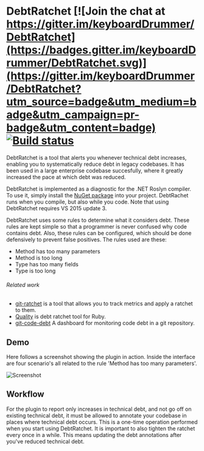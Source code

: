 # DebtRatchet [![Join the chat at https://gitter.im/keyboardDrummer/DebtRatchet](https://badges.gitter.im/keyboardDrummer/DebtRatchet.svg)](https://gitter.im/keyboardDrummer/DebtRatchet?utm_source=badge&utm_medium=badge&utm_campaign=pr-badge&utm_content=badge) [![Build status](https://ci.appveyor.com/api/projects/status/nd57ig4flxg9b71u?svg=true)](https://ci.appveyor.com/project/keyboardDrummer/debtratchet)

DebtRatchet is a tool that alerts you whenever technical debt increases, enabling you to systematically reduce debt in legacy codebases. It has been used in a large enterprise codebase succesfully, where it greatly increased the pace at which debt was reduced. 

DebtRatchet is implemented as a diagnostic for the .NET Roslyn compiler. To use it, simply install the [NuGet package](https://www.nuget.org/packages/DebtRatchet/1.0.0) into your project. DebtRachet runs when you compile, but also while you code. Note that using DebtRatchet requires VS 2015 update 3.

DebtRatchet uses some rules to determine what it considers debt. These rules are kept simple so that a programmer is never confused why code contains debt. Also, these rules can be configured, which should be done defensively to prevent false positives. The rules used are these:
* Method has too many parameters
* Method is too long
* Type has too many fields
* Type is too long

###### Related work
- [git-ratchet](https://gowalker.org/github.com/iangrunert/git-ratchet) is a tool that allows you to track metrics and apply a ratchet to them.
- [Quality](https://github.com/apiology/quality) is debt ratchet tool for Ruby.
- [git-code-debt](https://github.com/Yelp/git-code-debt) A dashboard for monitoring code debt in a git repository.

## Demo
Here follows a screenshot showing the plugin in action. Inside the interface are four scenario's all related to the rule 'Method has too many parameters'.

![Screenshot](http://i.imgur.com/12ye5JG.png)

## Workflow

For the plugin to report only increases in technical debt, and not go off on existing technical debt, it must be allowed to annotate your codebase in places where technical debt occurs. This is a one-time operation performed when you start using DebtRatchet. It is important to also tighten the ratchet every once in a while. This means updating the debt annotations after you've reduced technical debt. 


